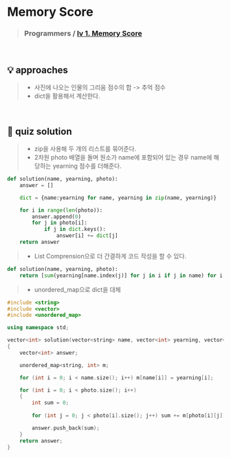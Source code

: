 # Memory Score

> ### Programmers / <a href = https://school.programmers.co.kr/learn/courses/30/lessons/176963> lv 1. Memory Score </a>

<br>

## 💡 approaches
> - 사진에 나오는 인물의 그리움 점수의 합 -> 추억 점수
> - dict을 활용해서 계산한다. 
<br>

## 🔑 quiz solution

> - zip을 사용해 두 개의 리스트를 묶어준다. 
> - 2차원 photo 배열을 돌며 원소가 name에 포함되어 있는 경우 name에 해당하는 yearning 점수를 더해준다.

```py
def solution(name, yearning, photo):
    answer = []

    dict = {name:yearning for name, yearning in zip(name, yearning)}

    for i in range(len(photo)):
        answer.append(0)
        for j in photo[i]:
            if j in dict.keys():
                answer[i] += dict[j]
    return answer
```

> - List Comprension으로 더 간결하게 코드 작성을 할 수 있다. 

```py
def solution(name, yearning, photo):
    return [sum(yearning[name.index(j)] for j in i if j in name) for i in photo]
```

> - unordered_map으로 dict을 대체

```cpp
#include <string>
#include <vector>
#include <unordered_map>

using namespace std;

vector<int> solution(vector<string> name, vector<int> yearning, vector<vector<string>> photo)
{
    vector<int> answer;

    unordered_map<string, int> m;

    for (int i = 0; i < name.size(); i++) m[name[i]] = yearning[i];

    for (int i = 0; i < photo.size(); i++) 
    {
        int sum = 0;
        
        for (int j = 0; j < photo[i].size(); j++) sum += m[photo[i][j]];

        answer.push_back(sum);
    }
    return answer;
}
```